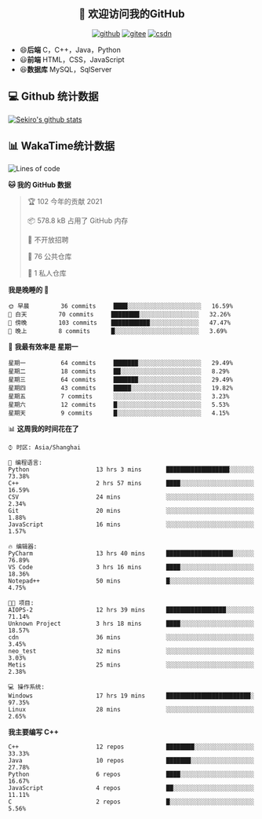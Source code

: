 <h2 align="center">👋 欢迎访问我的GitHub</h2>
<p align="center">
  <a href="https://666wxy666.github.io/"><img src="https://img.shields.io/badge/GitHub-24292e" alt="github"></a>
  <a href="https://gitee.com/wxy_666"><img src="https://img.shields.io/badge/Gitee-fe7300" alt="gitee"></a>
  <a href="https://blog.csdn.net/WXY_666"><img src="https://img.shields.io/badge/CSDN-cf000e" alt="csdn"></a>
</p>

- 😄**后端** C，C++，Java，Python
- 😃**前端** HTML，CSS，JavaScript
- 😆**数据库** MySQL，SqlServer

## 💻 Github 统计数据
[![Sekiro's github stats](https://github-readme-stats.vercel.app/api?username=666WXY666)](https://666wxy666.github.io/)

## 📊 WakaTime统计数据

<!--START_SECTION:waka-->
![Lines of code](https://img.shields.io/badge/%E4%BB%8E%E3%80%8C%E4%BD%A0%E5%A5%BD%E4%B8%96%E7%95%8C%E3%80%8D%E6%88%91%E5%B7%B2%E7%BB%8F%E5%86%99%E4%BA%86-904597%20%E8%A1%8C%E4%BB%A3%E7%A0%81-blue)

**🐱 我的 GitHub 数据** 

> 🏆 102 今年的贡献 2021
 > 
> 📦 578.8 kB 占用了 GitHub 内存 
 > 
> 🚫 不开放招聘
 > 
> 📜 76 公共仓库 
 > 
> 🔑 1 私人仓库 
 > 
**我是晚睡的 🦉** 

```text
🌞 早晨         36 commits     ████░░░░░░░░░░░░░░░░░░░░░   16.59% 
🌆 白天         70 commits     ████████░░░░░░░░░░░░░░░░░   32.26% 
🌃 傍晚         103 commits    ███████████░░░░░░░░░░░░░░   47.47% 
🌙 晚上         8 commits      █░░░░░░░░░░░░░░░░░░░░░░░░   3.69%

```
📅 **我最有效率是 星期一** 

```text
星期一          64 commits     ███████░░░░░░░░░░░░░░░░░░   29.49% 
星期二          18 commits     ██░░░░░░░░░░░░░░░░░░░░░░░   8.29% 
星期三          64 commits     ███████░░░░░░░░░░░░░░░░░░   29.49% 
星期四          43 commits     █████░░░░░░░░░░░░░░░░░░░░   19.82% 
星期五          7 commits      ░░░░░░░░░░░░░░░░░░░░░░░░░   3.23% 
星期六          12 commits     █░░░░░░░░░░░░░░░░░░░░░░░░   5.53% 
星期天          9 commits      █░░░░░░░░░░░░░░░░░░░░░░░░   4.15%

```


📊 **这周我的时间花在了** 

```text
⌚︎ 时区: Asia/Shanghai

💬 编程语言: 
Python                   13 hrs 3 mins       ██████████████████░░░░░░░   73.38% 
C++                      2 hrs 57 mins       ████░░░░░░░░░░░░░░░░░░░░░   16.59% 
CSV                      24 mins             ░░░░░░░░░░░░░░░░░░░░░░░░░   2.34% 
Git                      20 mins             ░░░░░░░░░░░░░░░░░░░░░░░░░   1.88% 
JavaScript               16 mins             ░░░░░░░░░░░░░░░░░░░░░░░░░   1.57%

🔥 编辑器: 
PyCharm                  13 hrs 40 mins      ███████████████████░░░░░░   76.89% 
VS Code                  3 hrs 16 mins       ████░░░░░░░░░░░░░░░░░░░░░   18.36% 
Notepad++                50 mins             █░░░░░░░░░░░░░░░░░░░░░░░░   4.75%

🐱‍💻 项目: 
AIOPS-2                  12 hrs 39 mins      █████████████████░░░░░░░░   71.14% 
Unknown Project          3 hrs 18 mins       ████░░░░░░░░░░░░░░░░░░░░░   18.57% 
cdn                      36 mins             ░░░░░░░░░░░░░░░░░░░░░░░░░   3.45% 
neo_test                 32 mins             ░░░░░░░░░░░░░░░░░░░░░░░░░   3.03% 
Metis                    25 mins             ░░░░░░░░░░░░░░░░░░░░░░░░░   2.38%

💻 操作系统: 
Windows                  17 hrs 19 mins      ████████████████████████░   97.35% 
Linux                    28 mins             ░░░░░░░░░░░░░░░░░░░░░░░░░   2.65%

```

**我主要编写 C++** 

```text
C++                      12 repos            ████████░░░░░░░░░░░░░░░░░   33.33% 
Java                     10 repos            ███████░░░░░░░░░░░░░░░░░░   27.78% 
Python                   6 repos             ████░░░░░░░░░░░░░░░░░░░░░   16.67% 
JavaScript               4 repos             ██░░░░░░░░░░░░░░░░░░░░░░░   11.11% 
C                        2 repos             █░░░░░░░░░░░░░░░░░░░░░░░░   5.56%

```



<!--END_SECTION:waka-->

<!--
**666WXY666/666WXY666** is a ✨ _special_ ✨ repository because its `README.md` (this file) appears on your GitHub profile.

Here are some ideas to get you started:

- 🔭 I’m currently working on ...
- 🌱 I’m currently learning ...
- 👯 I’m looking to collaborate on ...
- 🤔 I’m looking for help with ...
- 💬 Ask me about ...
- 📫 How to reach me: ...
- 😄 Pronouns: ...
- ⚡ Fun fact: ...
-->
